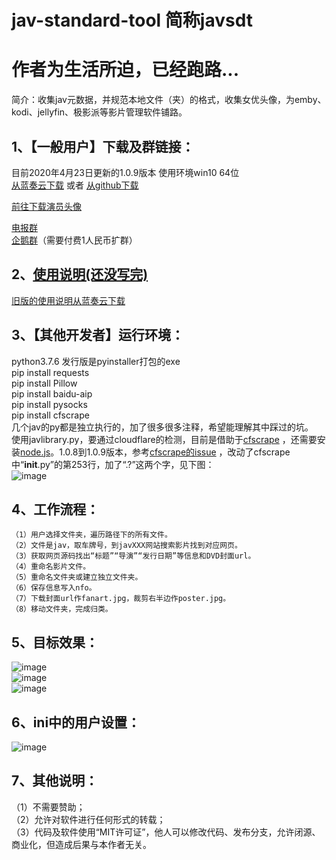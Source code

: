 # jav-standard-tool 简称javsdt
# 作者为生活所迫，已经跑路...
简介：收集jav元数据，并规范本地文件（夹）的格式，收集女优头像，为emby、kodi、jellyfin、极影派等影片管理软件铺路。  

  
## 1、【一般用户】下载及群链接：  
目前2020年4月23日更新的1.0.9版本  使用环境win10 64位  
[从蓝奏云下载](https://www.lanzous.com/ibzw3gh) 或者 [从github下载](https://github.com/junerain123/javsdt/releases/tag/V1.0.9)
  
[前往下载演员头像](https://github.com/junerain123/javsdt/releases/tag/女优头像)   
  
[电报群](https://t.me/javsdtool)  
[企鹅群](https://jq.qq.com/?_wv=1027&k=5CbWOpV)（需要付费1人民币扩群）  
  
## 2、[使用说明(还没写完)](https://github.com/junerain123/javsdt/wiki)  
[旧版的使用说明从蓝奏云下载](https://www.lanzous.com/ib0qozg)  

## 3、【其他开发者】运行环境：  
  python3.7.6 发行版是pyinstaller打包的exe  
    pip install requests  
    pip install Pillow  
    pip install baidu-aip  
    pip install pysocks  
    pip install cfscrape  
   几个jav的py都是独立执行的，加了很多很多注释，希望能理解其中踩过的坑。  
   使用javlibrary.py，要通过cloudflare的检测，目前是借助于[cfscrape](https://github.com/Anorov/cloudflare-scrape#dependencies) ，还需要安装[node.js](https://nodejs.org/zh-cn/)。1.0.8到1.0.9版本，参考[cfscrape的issue](https://github.com/Anorov/cloudflare-scrape/issues/350) ，改动了cfscrape中“__init__.py”的第253行，加了“.?”这两个字，见下图：  
![image](https://github.com/junerain123/javsdt/blob/master/images/cfscrape.jpg)  
   
## 4、工作流程：  
    （1）用户选择文件夹，遍历路径下的所有文件。  
    （2）文件是jav，取车牌号，到javXXX网站搜索影片找到对应网页。  
    （3）获取网页源码找出“标题”“导演”“发行日期”等信息和DVD封面url。  
    （4）重命名影片文件。  
    （5）重命名文件夹或建立独立文件夹。  
    （6）保存信息写入nfo。   
    （7）下载封面url作fanart.jpg，裁剪右半边作poster.jpg。   
    （8）移动文件夹，完成归类。  
  
## 5、目标效果：  
![image](https://github.com/junerain123/javsdt/blob/master/images/1_files_origin.png)  
![image](https://github.com/junerain123/javsdt/blob/master/images/2.png)  
![image](https://github.com/junerain123/javsdt/blob/master/images/3.jpg)  
  
## 6、ini中的用户设置：  
![image](https://github.com/junerain123/Collect-Info-and-Fanart-for-JAV-/blob/master/images/4.PNG)  
  
## 7、其他说明：  
（1）不需要赞助；  
（2）允许对软件进行任何形式的转载；  
（3）代码及软件使用“MIT许可证”，他人可以修改代码、发布分支，允许闭源、商业化，但造成后果与本作者无关。  
